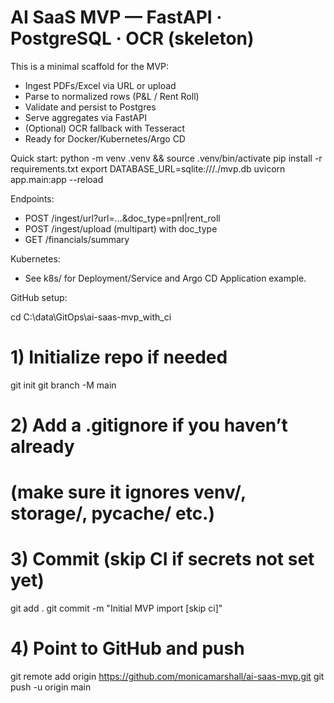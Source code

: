 # AI SaaS MVP — FastAPI · PostgreSQL · OCR (skeleton)
This is a minimal scaffold for the MVP:
- Ingest PDFs/Excel via URL or upload
- Parse to normalized rows (P&L / Rent Roll)
- Validate and persist to Postgres
- Serve aggregates via FastAPI
- (Optional) OCR fallback with Tesseract
- Ready for Docker/Kubernetes/Argo CD

Quick start:
  python -m venv .venv && source .venv/bin/activate
  pip install -r requirements.txt
  export DATABASE_URL=sqlite:///./mvp.db
  uvicorn app.main:app --reload

Endpoints:
- POST /ingest/url?url=...&doc_type=pnl|rent_roll
- POST /ingest/upload (multipart) with doc_type
- GET /financials/summary

Kubernetes:
- See k8s/ for Deployment/Service and Argo CD Application example.

GitHub setup:

cd C:\data\GitOps\ai-saas-mvp_with_ci

# 1) Initialize repo if needed
git init
git branch -M main

# 2) Add a .gitignore if you haven’t already
# (make sure it ignores venv/, storage/, __pycache__/ etc.)

# 3) Commit (skip CI if secrets not set yet)
git add .
git commit -m "Initial MVP import [skip ci]"

# 4) Point to GitHub and push
git remote add origin https://github.com/monicamarshall/ai-saas-mvp.git
git push -u origin main

